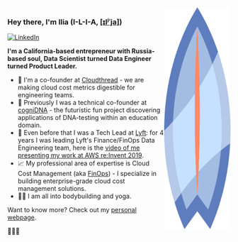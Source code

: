 <img align="right" src="https://github.com/ilia-semenov/ilia-semenov/raw/main/assets/surfboard-blue-adj.svg" width="150" height="500" alt="Blue surfboard" />

### Hey there, I'm Ilia (I-L-I-A, [[ɪlʲˈja]](https://en.wikipedia.org/wiki/Ilya))

[![LinkedIn](https://img.shields.io/badge/linkedin-2867B2?style=for-the-badge&logo=linkedin)](https://www.linkedin.com/in/iliavsemenov)

**I'm a California-based entrepreneur with Russia-based soul, Data Scientist turned Data Engineer turned Product Leader.**

- 🚀 I'm a co-founder at [Cloudthread](https://cloudthread.io) - we are making cloud cost metrics digestible for engineering teams.
- 🧬 Previously I was a technical co-founder at [cogniDNA](https://cognidna.com) - the futuristic fun project discovering applications of DNA-testing within an education domain.
- 🚗 Even before that I was a Tech Lead at [Lyft](https://lyft.com): for 4 years I was leading Lyft's Finance/FinOps Data Engineering team, here is the [video of me presenting my work at AWS re:Invent 2019](https://youtu.be/ChupgIbZr5Q?t=2479).
- 📈 My professional area of expertise is Cloud Cost Management (aka [FinOps](https://www.finops.org/what-is-finops/)) - I specialize in building enterprise-grade cloud cost management solutions.
- 🧘‍♂️ I am all into bodybuilding and yoga.

Want to know more? Check out my [personal webpage](https://www.iliasemenov.com).


🏄‍♂️🤙
